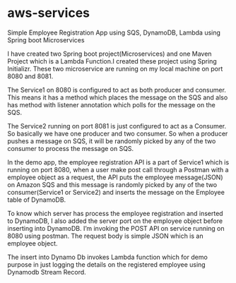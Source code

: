# aws-services

Simple Employee Registration App using SQS, DynamoDB, Lambda using Spring boot Microservices

I have created two Spring boot project(Microservices) and one Maven Project which is a Lambda Function.I created these project using Spring Initializr. These two microservice are running on my local machine on port 8080 and 8081.

The Service1 on 8080 is configured to act as both producer and consumer. This means it has a method which places the message on the SQS and also has method with listener annotation which polls for the message on the SQS.

The Service2 running on port 8081 is just configured to act as a Consumer. So basically we have one producer and two consumer. So when a producer pushes a message on SQS, it will be randomly picked by any of the two consumer to process the message on SQS.

In the demo app, the employee registration API is a part of Service1 which is running on port 8080, when a user make post call through a Postman with a employee object as a request, the API puts the employee message(JSON) on Amazon SQS and this message is randomly picked by any of the two consumer(Service1 or Service2) and inserts the message on the Employee table of DynamoDB.

To know which server has process the employee registration and inserted to DynamoDB, I also added the server port on the employee object before inserting into DynamoDB. I’m invoking the POST API on service running on 8080 using postman. The request body is simple JSON which is an employee object.

The insert into Dynamo Db invokes Lambda function which for demo purpose in just logging the details on the registered employee using Dynamodb Stream Record.
